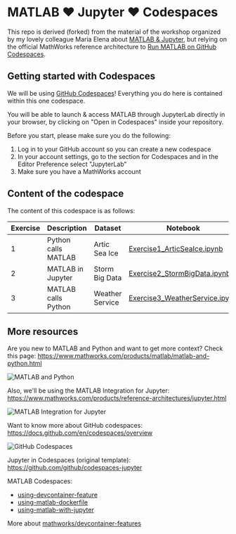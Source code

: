 # MATLAB ♥️ Jupyter ♥️ Codespaces

This repo is derived (forked) from the material of the workshop organized by my lovely colleague Maria Elena about [MATLAB & Jupyter](https://github.com/MariaGavilan/codespaces-jupyter-matlab-workshop/tree/using-dockerfile), but relying on the official MathWorks reference architecture to [Run MATLAB on GitHub Codespaces](https://github.com/mathworks-ref-arch/matlab-codespaces).

## Getting started with Codespaces
We will be using [GitHub Codespaces](https://github.com/features/codespaces)! Everything you do here is contained within this one codespace. 

You will be able to launch & access MATLAB through JupyterLab directly in your browser, by clicking on "Open in Codespaces" inside your repository.

Before you start, please make sure you do the following: 
1. Log in to your GitHub account so you can create a new codespace
2. In your account settings, go to the section for Codespaces and in the Editor Preference select "JupyterLab"
3. Make sure you have a MathWorks account

## Content of the codespace

The content of this codespace is as follows:

Exercise | Description | Dataset | Notebook
---------|-------------|------|---------
1 | Python calls MATLAB | Artic Sea Ice | [Exercise1_ArticSeaIce.ipynb](notebooks/Exercise1/Exercise1_ArticSeaIce.ipynb) 
2 | MATLAB in Jupyter | Storm Big Data | [Exercise2_StormBigData.ipynb](notebooks/Exercise2/Exercise2_StormBigData.ipynb)
3 | MATLAB calls Python | Weather Service | [Exercise3_WeatherService.ipynb](notebooks/Exercise3/Exercise3_WeatherService.ipynb)


## More resources

Are you new to MATLAB and Python and want to get more context? Check this page: 
https://www.mathworks.com/products/matlab/matlab-and-python.html

![MATLAB and Python](https://www.mathworks.com/products/matlab/matlab-and-python/_jcr_content/mainParsys/band_1171426698_copy_1747927377/mainParsys/columns_copy_copy/2/image_1261274817.adapt.620.medium.svg/1688381697566.svg)


Also, we'll be using the MATLAB Integration for Jupyter: 
https://www.mathworks.com/products/reference-architectures/jupyter.html

![MATLAB Integration for Jupyter](https://www.mathworks.com/products/reference-architectures/jupyter/_jcr_content/mainParsys/band_copy_copy_copy/mainParsys/column_0_copy_copy_c/1/image_1551718569.adapt.full.medium.jpg/1704289903293.jpg)

Want to know more about GitHub codespaces:
https://docs.github.com/en/codespaces/overview

![GitHub Codespaces](https://docs.github.com/assets/cb-77061/mw-1440/images/help/codespaces/codespaces-diagram.webp)

Jupyter in Codespaces (original template): https://github.com/github/codespaces-jupyter

MATLAB Codespaces:
 - [using-devcontainer-feature](https://github.com/mathworks-ref-arch/matlab-codespaces/blob/main/.devcontainer/using-devcontainer-feature/devcontainer.json)
 - [using-matlab-dockerfile](https://github.com/mathworks-ref-arch/matlab-codespaces/blob/main/.devcontainer/using-matlab-dockerfile/devcontainer.json)
 - [using-matlab-with-jupyter](https://github.com/mathworks-ref-arch/matlab-codespaces/blob/main/.devcontainer/using-matlab-with-jupyter/devcontainer.json)
 
More about [mathworks/devcontainer-features](https://github.com/mathworks/devcontainer-features)